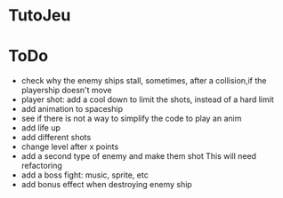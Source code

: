 # TutoJeu

# ToDo
- check why the enemy ships stall, sometimes, after a collision,if the playership doesn't move
- player shot: add a cool down to limit the shots, instead of a hard limit
- add animation to spaceship
- see if there is not a way to simplify the code to play an anim
- add life up
- add different shots
- change level after x points
- add a second type of enemy and make them shot
This will need refactoring
- add a boss fight: music, sprite, etc
- add bonus effect when destroying enemy ship
